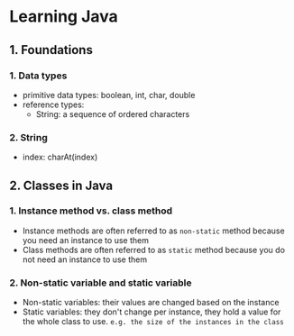 # Learning Java

## 1. Foundations

### 1. Data types

- primitive data types: boolean, int, char, double
- reference types: 
  - String: a sequence of ordered characters 

### 2. String 

- index: charAt(index)

## 2. Classes in Java

### 1. Instance method vs. class method

- Instance methods are often referred to as `non-static` method because you need an instance to use them
- Class methods are often referred to as `static` method because you do not need an instance to use them

### 2. Non-static variable and static variable

- Non-static variables: their values are changed based on the instance
- Static variables: they don't change per instance, they hold a value for the whole class to use. `e.g. the size of the instances in the class`